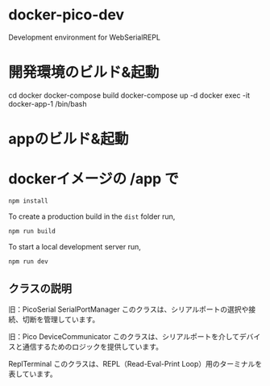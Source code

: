# docker-pico-dev

Development environment for WebSerialREPL

# 開発環境のビルド&起動
cd docker
docker-compose build
docker-compose up -d
docker exec -it docker-app-1 /bin/bash

# appのビルド&起動
# dockerイメージの /app で
```sh
npm install
```

To create a production build in the `dist` folder run,
```sh
npm run build
```

To start a local development server run,
```sh
npm run dev
```

## クラスの説明
旧：PicoSerial
SerialPortManager
このクラスは、シリアルポートの選択や接続、切断を管理しています。

旧：Pico
DeviceCommunicator
このクラスは、シリアルポートを介してデバイスと通信するためのロジックを提供しています。

ReplTerminal
このクラスは、REPL（Read-Eval-Print Loop）用のターミナルを表しています。
